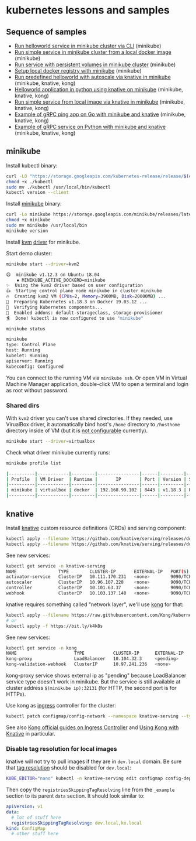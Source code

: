 # kubernetes lessons and samples

## Sequence of samples

- [Run helloworld service in minikube cluster via CLI](./minikube_helloworld/README.md) (minikube)
- [Run simple service in minikube cluster from a local docker image](./minikube_local_image/README.md) (minikube)
- [Run service with persistent volumes in minikube cluster](./minikube_shared_dirs/README.md) (minikube)
- [Setup local docker registry with minikube](./minikube_local_registry/README.md) (minikube)
- [Run predefined helloworld with autoscale via knative in minikube](./minikube_knative_helloworld/README.md) (minikube, knative, kong)
- [Helloworld application in python using knative on minikube](./minikube_knative_helloworld_py/README.md) (minikube, knative, kong)
- [Run simple service from local image via knative in minikube](./minikube_knative_simple/README.md) (minikube, knative, kong)
- [Example of gRPC ping app on Go with minikube and knative](./minikube_knative_grpc_go/README.md) (minikube, knative, kong)
- [Example of gRPC service on Python with minikube and knative](./minikube_knative_grpc_py/README.md) (minikube, knative, kong)

## minikube

Install kubectl binary:

```bash
curl -LO "https://storage.googleapis.com/kubernetes-release/release/$(curl -s https://storage.googleapis.com/kubernetes-release/release/stable.txt)/bin/linux/amd64/kubectl"
chmod +x ./kubectl
sudo mv ./kubectl /usr/local/bin/kubectl
kubectl version --client
```

Install [minikube](https://kubernetes.io/docs/setup/learning-environment/minikube/) binary:

```bash
curl -Lo minikube https://storage.googleapis.com/minikube/releases/latest/minikube-linux-amd64
chmod +x minikube
sudo mv minikube /usr/local/bin
minikube version
```

Install [kvm](https://help.ubuntu.com/community/KVM/Installation) [driver](https://minikube.sigs.k8s.io/docs/drivers/kvm2/) for minikube.

Start demo cluster:

```bash
minikube start --driver=kvm2

😄  minikube v1.12.3 on Ubuntu 18.04
    ▪ MINIKUBE_ACTIVE_DOCKERD=minikube
✨  Using the kvm2 driver based on user configuration
👍  Starting control plane node minikube in cluster minikube
🔥  Creating kvm2 VM (CPUs=2, Memory=3900MB, Disk=20000MB) ...
🐳  Preparing Kubernetes v1.18.3 on Docker 19.03.12 ...
🔎  Verifying Kubernetes components...
🌟  Enabled addons: default-storageclass, storage-provisioner
🏄  Done! kubectl is now configured to use "minikube"

minikube status

minikube
type: Control Plane
host: Running
kubelet: Running
apiserver: Running
kubeconfig: Configured
```

You can connect to the running VM via `minikube ssh`. Or open VM in Virtual Machine Manager application, double-click VM to open a terminal and login as root without password.

### Shared dirs

With `kvm2` driver you can't use shared directories. If they needed, use VirualBox driver, it automatically bind host's `/home` directory to `/hosthome` directory inside of VM (but it is [not configurable](https://kubernetes.io/docs/setup/learning-environment/minikube/#mounted-host-folders) currently).

```bash
minikube start --driver=virtualbox
```

Check what driver minikube currently runs:

```bash
minikube profile list

|----------|------------|---------|----------------|------|---------|---------|
| Profile  | VM Driver  | Runtime |       IP       | Port | Version | Status  |
|----------|------------|---------|----------------|------|---------|---------|
| minikube | virtualbox | docker  | 192.168.99.102 | 8443 | v1.18.3 | Running |
|----------|------------|---------|----------------|------|---------|---------|
```

## knative

Install [knative](https://knative.dev/docs/install/any-kubernetes-cluster/) custom resource definitions (CRDs) and serving component:

```bash
kubectl apply --filename https://github.com/knative/serving/releases/download/v0.17.0/serving-crds.yaml
kubectl apply --filename https://github.com/knative/serving/releases/download/v0.17.0/serving-core.yaml
```

See new services:

```bash
kubectl get service -n knative-serving
NAME                TYPE        CLUSTER-IP       EXTERNAL-IP   PORT(S)                           AGE
activator-service   ClusterIP   10.111.170.231   <none>        9090/TCP,8008/TCP,80/TCP,81/TCP   36s
autoscaler          ClusterIP   10.96.107.228    <none>        9090/TCP,8008/TCP,8080/TCP        36s
controller          ClusterIP   10.101.63.37     <none>        9090/TCP,8008/TCP                 36s
webhook             ClusterIP   10.103.137.140   <none>        9090/TCP,8008/TCP,443/TCP         36s
```

knative requires something called "network layer", we'll use [kong](https://docs.konghq.com/2.1.x/kong-for-kubernetes/using-kong-for-kubernetes/) for that:

```bash
kubectl apply --filename https://raw.githubusercontent.com/Kong/kubernetes-ingress-controller/0.9.x/deploy/single/all-in-one-dbless.yaml
# or
kubectl apply -f https://bit.ly/k4k8s
```

See new services:

```bash
kubectl get service -n kong
NAME                      TYPE           CLUSTER-IP      EXTERNAL-IP   PORT(S)                      AGE
kong-proxy                LoadBalancer   10.104.32.3     <pending>     80:32131/TCP,443:30891/TCP   42s
kong-validation-webhook   ClusterIP      10.97.241.236   <none>        443/TCP                      42s
```

kong-proxy service shows external ip as "pending" because LoadBalancer service type doesn't work in minikube. But the service is still available at cluster address `$(minikube ip):32131` (for HTTP, the second port is for HTTPs).

Use kong as [ingress](https://kubernetes.io/docs/concepts/services-networking/ingress/) controller for the cluster:

```bash
kubectl patch configmap/config-network --namespace knative-serving --type merge --patch '{"data":{"ingress.class":"kong"}}'
```

See also [Kong official guides on Ingress Controller](https://github.com/Kong/kubernetes-ingress-controller/tree/main/docs/guides) and [Using Kong with Knative](https://github.com/Kong/kubernetes-ingress-controller/blob/main/docs/guides/using-kong-with-knative.md) in particular.

### Disable tag resolution for local images

knative will not try to pull images if they are in `dev.local` domain. Be sure that [tag resolution](https://knative.dev/docs/serving/tag-resolution/) should be disabled for `dev.local`:

```bash
KUBE_EDITOR="nano" kubectl -n knative-serving edit configmap config-deployment
```

Then copy the `registriesSkippingTagResolving` line from the `_example` section to its parent `data` section. It should look similar to:

```yaml
apiVersion: v1
data:
  # lot of stuff here
  registriesSkippingTagResolving: dev.local,ko.local
kind: ConfigMap
  # other stuff here
```
